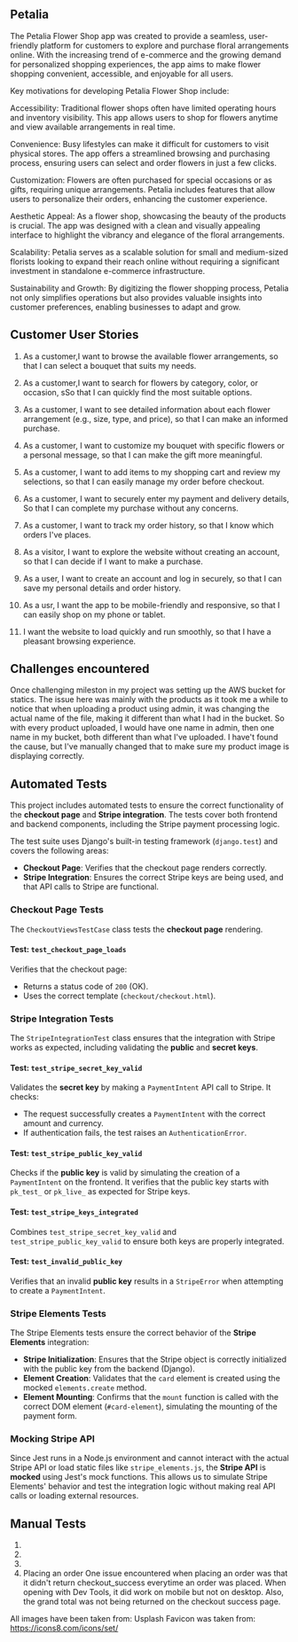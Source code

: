 
## Petalia


The Petalia Flower Shop app was created to provide a seamless, user-friendly platform for customers to explore and purchase floral arrangements online. With the increasing trend of e-commerce and the growing demand for personalized shopping experiences, the app aims to make flower shopping convenient, accessible, and enjoyable for all users.

Key motivations for developing Petalia Flower Shop include:

Accessibility: Traditional flower shops often have limited operating hours and inventory visibility. This app allows users to shop for flowers anytime and view available arrangements in real time.

Convenience: Busy lifestyles can make it difficult for customers to visit physical stores. The app offers a streamlined browsing and purchasing process, ensuring users can select and order flowers in just a few clicks.

Customization: Flowers are often purchased for special occasions or as gifts, requiring unique arrangements. Petalia includes features that allow users to personalize their orders, enhancing the customer experience.

Aesthetic Appeal: As a flower shop, showcasing the beauty of the products is crucial. The app was designed with a clean and visually appealing interface to highlight the vibrancy and elegance of the floral arrangements.

Scalability: Petalia serves as a scalable solution for small and medium-sized florists looking to expand their reach online without requiring a significant investment in standalone e-commerce infrastructure.

Sustainability and Growth: By digitizing the flower shopping process, Petalia not only simplifies operations but also provides valuable insights into customer preferences, enabling businesses to adapt and grow.


## Customer User Stories

1. As a customer,I want to browse the available flower arrangements, so that I can select a bouquet that suits my needs.

2. As a customer,I want to search for flowers by category, color, or occasion, sSo that I can quickly find the most suitable options.

3. As a customer, I want to see detailed information about each flower arrangement (e.g., size, type, and price), so that I can make an informed purchase.

4. As a customer, I want to customize my bouquet with specific flowers or a personal message, so that I can make the gift more meaningful.

5. As a customer, I want to add items to my shopping cart and review my selections, so that I can easily manage my order before checkout.

6. As a customer, I want to securely enter my payment and delivery details,
So that I can complete my purchase without any concerns.

7. As a customer, I want to track my order history, so that I know which orders I've places.

8. As a visitor, I want to explore the website without creating an account, so that I can decide if I want to make a purchase.

9. As a user, I want to create an account and log in securely, so that I can save my personal details and order history.

10. As a usr, I want the app to be mobile-friendly and responsive, so that I can easily shop on my phone or tablet.

11. I want the website to load quickly and run smoothly, so that I have a pleasant browsing experience.

## Challenges encountered
Once challenging mileston in my project was setting up the AWS bucket for statics. The issue here was mainly with the products as it took me a while to notice that when uploading a product using admin, it was changing the actual name of the file, making it different than what I had in the bucket. So with every product uploaded, I would have one name in admin, then one name in my bucket, both different than what I've uploaded. I have't found the cause, but I've manually changed that to make sure my product image is displaying correctly.


## Automated Tests

This project includes automated tests to ensure the correct functionality of the **checkout page** and **Stripe integration**. The tests cover both frontend and backend components, including the Stripe payment processing logic.

The test suite uses Django's built-in testing framework (`django.test`) and covers the following areas:

- **Checkout Page**: Verifies that the checkout page renders correctly.
- **Stripe Integration**: Ensures the correct Stripe keys are being used, and that API calls to Stripe are functional.

### Checkout Page Tests

The `CheckoutViewsTestCase` class tests the **checkout page** rendering.

#### Test: `test_checkout_page_loads`
Verifies that the checkout page:
- Returns a status code of `200` (OK).
- Uses the correct template (`checkout/checkout.html`).

### Stripe Integration Tests

The `StripeIntegrationTest` class ensures that the integration with Stripe works as expected, including validating the **public** and **secret keys**.

#### Test: `test_stripe_secret_key_valid`
Validates the **secret key** by making a `PaymentIntent` API call to Stripe. It checks:
- The request successfully creates a `PaymentIntent` with the correct amount and currency.
- If authentication fails, the test raises an `AuthenticationError`.

#### Test: `test_stripe_public_key_valid`
Checks if the **public key** is valid by simulating the creation of a `PaymentIntent` on the frontend. It verifies that the public key starts with `pk_test_` or `pk_live_` as expected for Stripe keys.

#### Test: `test_stripe_keys_integrated`
Combines `test_stripe_secret_key_valid` and `test_stripe_public_key_valid` to ensure both keys are properly integrated.

#### Test: `test_invalid_public_key`
Verifies that an invalid **public key** results in a `StripeError` when attempting to create a `PaymentIntent`.

### Stripe Elements Tests

The Stripe Elements tests ensure the correct behavior of the **Stripe Elements** integration:

- **Stripe Initialization**: Ensures that the Stripe object is correctly initialized with the public key from the backend (Django).
- **Element Creation**: Validates that the `card` element is created using the mocked `elements.create` method.
- **Element Mounting**: Confirms that the `mount` function is called with the correct DOM element (`#card-element`), simulating the mounting of the payment form.

### Mocking Stripe API

Since Jest runs in a Node.js environment and cannot interact with the actual Stripe API or load static files like `stripe_elements.js`, the **Stripe API** is **mocked** using Jest's mock functions. This allows us to simulate Stripe Elements' behavior and test the integration logic without making real API calls or loading external resources.

## Manual Tests
1. 
2. 
3. 
4. Placing an order
One issue encountered when placing an order was that it didn't return checkout_success everytime an order was placed. When opening with Dev Tools, it did work on mobile but not on desktop. Also, the grand total was not being returned on the checkout success page. 



All images have been taken from: Usplash
Favicon was taken from: https://icons8.com/icons/set/
